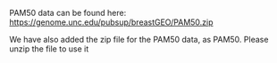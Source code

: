 PAM50 data can be found here: https://genome.unc.edu/pubsup/breastGEO/PAM50.zip

We have also added the zip file for the PAM50 data, as PAM50. Please unzip the file to use it
